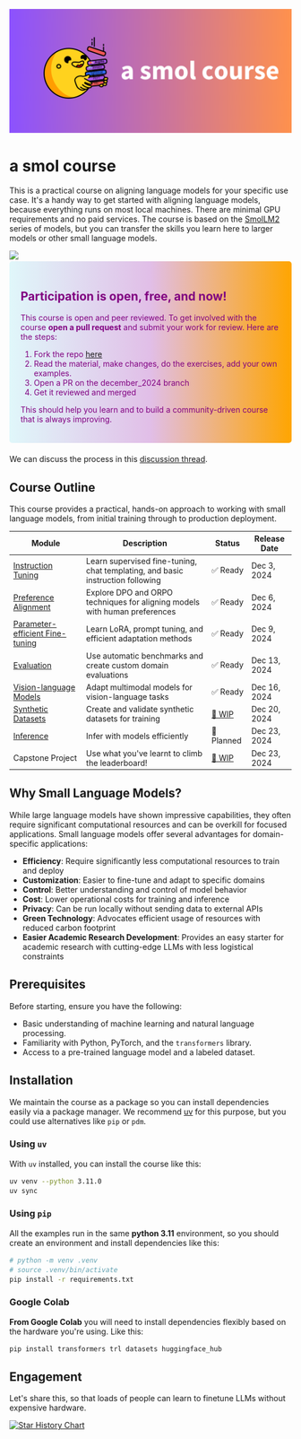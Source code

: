 ![smolcourse image](./banner.png)

# a smol course

This is a practical course on aligning language models for your specific use case. It's a handy way to get started with aligning language models, because everything runs on most local machines. There are minimal GPU requirements and no paid services. The course is based on the [SmolLM2](https://github.com/huggingface/smollm/tree/main) series of models, but you can transfer the skills you learn here to larger models or other small language models.

<a href="http://hf.co/join/discord">
<img src="https://img.shields.io/badge/Discord-7289DA?&logo=discord&logoColor=white"/>
</a>

<div style="background: linear-gradient(to right, #e0f7fa, #e1bee7, orange); padding: 20px; border-radius: 5px; margin-bottom: 20px; color: purple;">
    <h2>Participation is open, free, and now!</h2>
    <p>This course is open and peer reviewed. To get involved with the course <strong>open a pull request</strong> and submit your work for review. Here are the steps:</p>
    <ol>
        <li>Fork the repo <a href="https://github.com/huggingface/smol-course/fork">here</a></li>
        <li>Read the material, make changes, do the exercises, add your own examples.</li>
        <li>Open a PR on the december_2024 branch</li>
        <li>Get it reviewed and merged</li>
    </ol>
    <p>This should help you learn and to build a community-driven course that is always improving.</p>
</div>

We can discuss the process in this [discussion thread](https://github.com/huggingface/smol-course/discussions/2#discussion-7602932).

## Course Outline

This course provides a practical, hands-on approach to working with small language models, from initial training through to production deployment.

| Module | Description | Status | Release Date |
|--------|-------------|---------|--------------|
| [Instruction Tuning](./1_instruction_tuning) | Learn supervised fine-tuning, chat templating, and basic instruction following | ✅ Ready | Dec 3, 2024 |
| [Preference Alignment](./2_preference_alignment) | Explore DPO and ORPO techniques for aligning models with human preferences | ✅ Ready  | Dec 6, 2024 |
| [Parameter-efficient Fine-tuning](./3_parameter_efficient_finetuning) | Learn LoRA, prompt tuning, and efficient adaptation methods | ✅ Ready | Dec 9, 2024 |
| [Evaluation](./4_evaluation) | Use automatic benchmarks and create custom domain evaluations | ✅ Ready | Dec 13, 2024 |
| [Vision-language Models](./5_vision_language_models) | Adapt multimodal models for vision-language tasks | ✅ Ready | Dec 16, 2024 |
| [Synthetic Datasets](./6_synthetic_datasets) | Create and validate synthetic datasets for training | [🚧 WIP](https://github.com/huggingface/smol-course/issues/83) | Dec 20, 2024 |
| [Inference](./7_inference) | Infer with models efficiently | 📝 Planned | Dec 23, 2024 |
| Capstone Project | Use what you've learnt to climb the leaderboard! | [🚧 WIP](https://github.com/huggingface/smol-course/pull/97) | Dec 23, 2024 |

## Why Small Language Models?

While large language models have shown impressive capabilities, they often require significant computational resources and can be overkill for focused applications. Small language models offer several advantages for domain-specific applications:

- **Efficiency**: Require significantly less computational resources to train and deploy
- **Customization**: Easier to fine-tune and adapt to specific domains
- **Control**: Better understanding and control of model behavior
- **Cost**: Lower operational costs for training and inference
- **Privacy**: Can be run locally without sending data to external APIs
- **Green Technology**: Advocates efficient usage of resources with reduced carbon footprint
- **Easier Academic Research Development**: Provides an easy starter for academic research with cutting-edge LLMs with less logistical constraints

## Prerequisites

Before starting, ensure you have the following:
- Basic understanding of machine learning and natural language processing.
- Familiarity with Python, PyTorch, and the `transformers` library.
- Access to a pre-trained language model and a labeled dataset.

## Installation

We maintain the course as a package so you can install dependencies easily via a package manager. We recommend [uv](https://github.com/astral-sh/uv) for this purpose, but you could use alternatives like `pip` or `pdm`.

### Using `uv`

With `uv` installed, you can install the course like this:

```bash
uv venv --python 3.11.0
uv sync
```

### Using `pip`

All the examples run in the same **python 3.11** environment, so you should create an environment and install dependencies like this:

```bash
# python -m venv .venv
# source .venv/bin/activate
pip install -r requirements.txt
```

### Google Colab

**From Google Colab** you will need to install dependencies flexibly based on the hardware you're using. Like this:

```bash
pip install transformers trl datasets huggingface_hub
```

## Engagement

Let's share this, so that loads of people can learn to finetune LLMs without expensive hardware.

[![Star History Chart](https://api.star-history.com/svg?repos=huggingface/smol-course&type=Date)](https://star-history.com/#huggingface/smol-course&Date)
